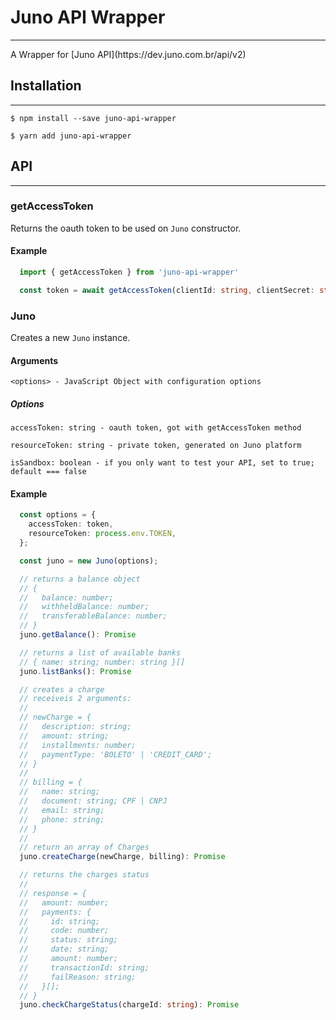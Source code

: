 # Juno API Wrapper
<hr />
A Wrapper for [Juno API](https://dev.juno.com.br/api/v2)

## Installation
<hr />

```shell
$ npm install --save juno-api-wrapper

$ yarn add juno-api-wrapper
```

## API
<hr />

### getAccessToken

Returns the oauth token to be used on `Juno` constructor.

#### Example
```typescript
  import { getAccessToken } from 'juno-api-wrapper'

  const token = await getAccessToken(clientId: string, clientSecret: string, isSandbox: boolean)
```

### Juno

Creates a new `Juno` instance.

#### Arguments

```shell
<options> - JavaScript Object with configuration options
```

##### Options

```shell
accessToken: string - oauth token, got with getAccessToken method

resourceToken: string - private token, generated on Juno platform

isSandbox: boolean - if you only want to test your API, set to true; default === false
```

#### Example

```typescript
  const options = {
    accessToken: token,
    resourceToken: process.env.TOKEN,
  };

  const juno = new Juno(options);

  // returns a balance object
  // {
  //   balance: number;
  //   withheldBalance: number;
  //   transferableBalance: number;
  // }
  juno.getBalance(): Promise

  // returns a list of available banks
  // { name: string; number: string }[]
  juno.listBanks(): Promise

  // creates a charge
  // receiveis 2 arguments:
  //
  // newCharge = {
  //   description: string;
  //   amount: string;
  //   installments: number;
  //   paymentType: 'BOLETO' | 'CREDIT_CARD';
  // }
  //
  // billing = {
  //   name: string;
  //   document: string; CPF | CNPJ
  //   email: string;
  //   phone: string;
  // }
  //
  // return an array of Charges
  juno.createCharge(newCharge, billing): Promise

  // returns the charges status
  //
  // response = {
  //   amount: number;
  //   payments: {
  //     id: string;
  //     code: number;
  //     status: string;
  //     date: string;
  //     amount: number;
  //     transactionId: string;
  //     failReason: string;
  //   }[];
  // }
  juno.checkChargeStatus(chargeId: string): Promise
```
